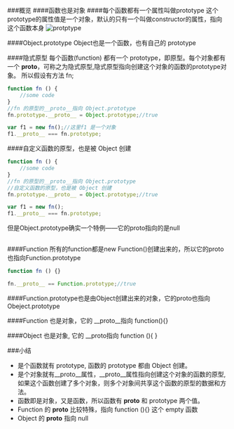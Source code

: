 ###概览
####函数也是对象
####每个函数都有一个属性叫做prototype
这个prototype的属性值是一个对象，默认的只有一个叫做constructor的属性，指向这个函数本身 
![protptype](http://images.cnitblog.com/blog/138012/201409/172121182841896.png)

####Object.prototype
Object也是一个函数，也有自己的 prototype 

####隐式原型
每个函数(function)  都有一个 prototype，即原型。每个对象都有一个 __proto__，可称之为隐式原型,隐式原型指向创建这个对象的函数的prototype对象。
所以假设有方法 fn;
```javascript
function fn () {
	//some code
}
//fn 的原型的__proto__指向 Object.prototype
fn.prototype.__proto__ = Object.prototype;//true

var f1 = new fn();//这里f1 是一个对象
f1.__proto__ === fn.prototype;
```
####自定义函数的原型，也是被 Object 创建
```javascript
function fn () {
	//some code
}
//fn 的原型的__proto__指向 Object.prototype
//自定义函数的原型，也是被 Object 创建
fn.prototype.__proto__ = Object.prototype;//true

var f1 = new fn();
f1.__proto__ === fn.prototype;
```
但是Object.prototype确实一个特例——它的proto指向的是null 
```javascript

```
####Function
所有的function都是new Function()创建出来的，所以它的proto也指向Function.prototype 
```javascript
function fn () {}

fn.__proto__ == Function.prototype;//true
```

####Function.prototype也是由Object创建出来的对象，它的proto也指向Obeject.prototype


####Function 也是对象，它的 __proto__指向 function(){}

####Object 也是对象, 它的 __proto指向 function (){ }

###小结
- 是个函数就有 prototype, 函数的 prototype 都由 Object 创建。
- 是个对象就有__proto__属性，__proto__属性指向创建这个对象的函数的原型,如果这个函数创建了多个对象，则多个对象间共享这个函数的原型的数据和方法。
- 函数即是对象，又是函数，所以函数有 __proto__ 和 prototype 两个值。
- Function 的 __proto__ 比较特殊，指向 function (){} 这个 empty 函数
- Object 的 __proto__ 指向 null 
